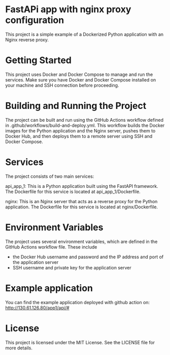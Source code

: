 # FastAPi app with nginx proxy configuration 
This project is a simple example of a Dockerized Python application with an Nginx reverse proxy.

# Getting Started
This project uses Docker and Docker Compose to manage and run the services. Make sure you have Docker and Docker Compose installed on your machine and SSH connection before proceeding.

# Building and Running the Project
The project can be built and run using the GitHub Actions workflow defined in .github/workflows/build-and-deploy.yml. This workflow builds the Docker images for the Python application and the Nginx server, pushes them to Docker Hub, and then deploys them to a remote server using SSH and Docker Compose.

# Services
The project consists of two main services:

api_app_1: This is a Python application built using the FastAPI framework. The Dockerfile for this service is located at api_app_1/Dockerfile.

nginx: This is an Nginx server that acts as a reverse proxy for the Python application. The Dockerfile for this service is located at nginx/Dockerfile.

# Environment Variables
The project uses several environment variables, which are defined in the GitHub Actions workflow file. These include 
- the Docker Hub username and password and the IP address and port of the application server
- SSH username and private key for the application server

# Example application
You can find the example application deployed with github action on: http://130.61.126.80/app1/api/#

# License
This project is licensed under the MIT License. See the LICENSE file for more details.